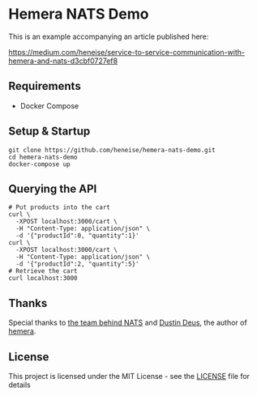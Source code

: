 # Hemera NATS Demo

This is an example accompanying an article published here:

https://medium.com/heneise/service-to-service-communication-with-hemera-and-nats-d3cbf0727ef8

## Requirements

- Docker Compose

## Setup & Startup

    git clone https://github.com/heneise/hemera-nats-demo.git
    cd hemera-nats-demo
    docker-compose up

## Querying the API

    # Put products into the cart
    curl \
      -XPOST localhost:3000/cart \
      -H "Content-Type: application/json" \
      -d '{"productId":0, "quantity":1}'
    curl \
      -XPOST localhost:3000/cart \
      -H "Content-Type: application/json" \
      -d '{"productId":2, "quantity":5}'
    # Retrieve the cart
    curl localhost:3000

## Thanks

Special thanks to [the team behind NATS](https://github.com/orgs/nats-io/people) and [Dustin Deus](https://github.com/StarpTech), the author of [hemera](https://github.com/hemerajs/hemera).

## License

This project is licensed under the MIT License - see the [LICENSE](LICENSE) file for details